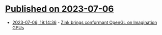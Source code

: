# [Published on 2023-07-06](index.md)

* [2023-07-06, 19:14:36](https://lobste.rs/s/3artws/zink_brings_conformant_opengl_on) - [Zink brings conformant OpenGL on Imagination GPUs](https://www.collabora.com/news-and-blog/news-and-events/zink-on-imagination-gpus.html)
